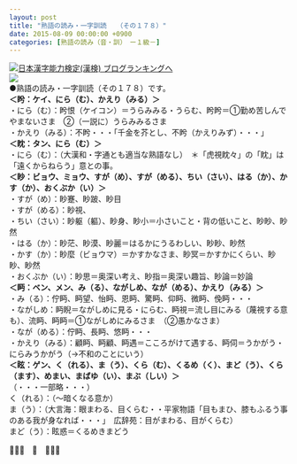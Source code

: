 ```yaml
---
layout: post
title: "熟語の読み・一字訓読　　（その１７８）"
date: 2015-08-09 00:00:00 +0900
categories: [熟語の読み（音・訓）　ー１級－]
---
```


[![](/syuusyuu9701/assets/images/熟語の読み・一字訓読-（その１７８）-br_c_3028_1.gif)](http://blog.with2.net/link.php?1659096:3028 "日本漢字能力検定(漢検) ブログランキングへ")[日本漢字能力検定(漢検) ブログランキングへ](http://blog.with2.net/link.php?1659096:3028)  
![](/syuusyuu9701/assets/images/熟語の読み・一字訓読-（その１７８）-9bb5704ad672dfcd81246b2043036ab0.jpg)  
●熟語の読み・一字訓読（その１７８）です。  
**＜盻：ケイ、にら（む）、かえり（みる）＞**  
・にら（む）：盻恨（ケイコン）＝うらみみる・うらむ、盻盻＝①勤め苦しんでやまないさま　②（一説に）うらみみるさま  
・かえり（みる）：不盻・・・「千金を芥とし、不盻（かえりみず）・・・」　  
**＜眈：タン、にら（む）＞**  
・にら（む）：（大漢和・字通とも適当な熟語なし）　＊「虎視眈々」の「眈」は「遠くからねらう」意との事。  
**＜眇：ビョウ、ミョウ、すが（め）、すが（める）、ちい（さい）、はる（か）、かす（か）、おくぶか（い）＞**  
・すが（め）：眇蹇、眇跛、眇目  
・すが（める）：眇視、  
・ちい（さい）：眇躯（軀）、眇身、眇小＝小さいこと・背の低いこと、眇眇、眇然  
・はる（か）：眇茫、眇漠、眇麗＝はるかにうるわしい、眇眇、眇然  
・かす（か）：眇麼（ビョウマ）＝かすかなさま、眇冥＝かすかにくらい、眇眇、眇然  
・おくぶか（い）：眇思＝奥深い考え、眇指＝奥深い趣旨、眇論＝妙論　  
**＜眄：ベン、メン、み（る）、ながしめ、なが（める）、かえり（みる）＞**  
・み（る）：佇眄、眄望、怡眄、恩眄、驚眄、仰眄、微眄、俛眄・・・  
・ながしめ：眄睨＝ながしめに見る・にらむ、眄視＝流し目にみる（蔑視する意も）、流眄、眄眄＝①ながしめにみるさま　（②愚かなさま）  
・なが（める）：佇眄、長眄、悠眄・・・  
・かえり（みる）：顧眄、眄顧、眄遇＝こころがけて遇する、眄伺＝うかがう・にらみうかがう（→不和のことにいう）  
**＜眩：ゲン、く（れる）、ま（う）、くら（む）、くるめ（く）、まど（う）、くら（ます）、めまい、まばゆ（い）、まぶ（しい）＞**  
（・・・一部略・・・）  
く（れる）：（～暗くなる意か）  
ま（う）：（大言海：眼まわる、目くらむ・・平家物語「目もまひ、膝もふるう事のある我が身なれば・・・」　広辞苑：目がまわる、目がくらむ）  
まど（う）：眩惑＝くるめきまどう  
  
👋👋👋　🐑　👋👋👋  